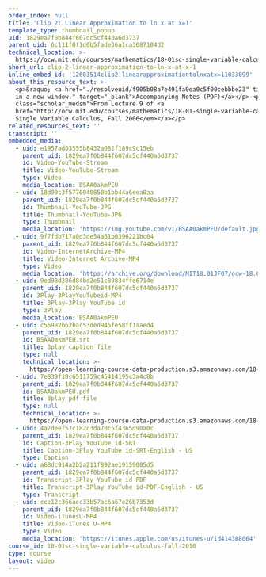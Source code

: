 ```yaml
---
order_index: null
title: 'Clip 2: Linear Approximation to ln x at x=1'
template_type: thumbnail_popup
uid: 1829ea7f0b844f607dc5cf440a6d3737
parent_uid: 6c111f0f1d0b5fade36a1ca3687104d2
technical_location: >-
  https://ocw.mit.edu/courses/mathematics/18-01sc-single-variable-calculus-fall-2010/unit-2-applications-of-differentiation/part-a-approximation-and-curve-sketching/session-23-linear-approximation/clip-2-linear-approximation-to-ln-x-at-x-1
short_url: clip-2-linear-approximation-to-ln-x-at-x-1
inline_embed_id: '12603514clip2:linearapproximationtolnxatx=11033099'
about_this_resource_text: >-
  <p>&raquo; <a href="./resolveuid/f905b08a7e491fa0ea0c5f00cebbbe23" title="Open
  in a new window." target="_blank">Accompanying Notes (PDF)</a></p> <p
  class="scholar_medsm">From Lecture 9 of <a
  href="http://ocw.mit.edu/courses/mathematics/18-01-single-variable-calculus-fall-2006/video-lectures/"><em>18.01
  Single Variable Calculus, Fall 2006</em></a></p>
related_resources_text: ''
transcript: ''
embedded_media:
  - uid: e1957ad03555b8432a082f189c9c15eb
    parent_uid: 1829ea7f0b844f607dc5cf440a6d3737
    id: Video-YouTube-Stream
    title: Video-YouTube-Stream
    type: Video
    media_location: BSAA0akmPEU
  - uid: 18d99c3f5770040850b1bb44a6eea0aa
    parent_uid: 1829ea7f0b844f607dc5cf440a6d3737
    id: Thumbnail-YouTube-JPG
    title: Thumbnail-YouTube-JPG
    type: Thumbnail
    media_location: 'https://img.youtube.com/vi/BSAA0akmPEU/default.jpg'
  - uid: 9f7fdb717a0d3de54a61b0396221bc04
    parent_uid: 1829ea7f0b844f607dc5cf440a6d3737
    id: Video-InternetArchive-MP4
    title: Video-Internet Archive-MP4
    type: Video
    media_location: 'https://archive.org/download/MIT18.01JF07/ocw-18.01-f07-lec09_300k.mp4'
  - uid: 9ed98d286d84bd2e51c89834ffe6714e
    parent_uid: 1829ea7f0b844f607dc5cf440a6d3737
    id: 3Play-3PlayYouTubeid-MP4
    title: 3Play-3Play YouTube id
    type: 3Play
    media_location: BSAA0akmPEU
  - uid: c56982b62bac53ded945fe58ff1aaed4
    parent_uid: 1829ea7f0b844f607dc5cf440a6d3737
    id: BSAA0akmPEU.srt
    title: 3play caption file
    type: null
    technical_location: >-
      https://open-learning-course-data-production.s3.amazonaws.com/18-01sc-single-variable-calculus-fall-2010/f25c90ec2ea21d9254fbff28dd6710b8_BSAA0akmPEU.srt
  - uid: 7e839f18c6511759c45414195c3a4c8b
    parent_uid: 1829ea7f0b844f607dc5cf440a6d3737
    id: BSAA0akmPEU.pdf
    title: 3play pdf file
    type: null
    technical_location: >-
      https://open-learning-course-data-production.s3.amazonaws.com/18-01sc-single-variable-calculus-fall-2010/307bdb599cbf1a8a3395c0d2a02ef337_BSAA0akmPEU.pdf
  - uid: 4a7deef57c182c3da70c5f4365d90a0c
    parent_uid: 1829ea7f0b844f607dc5cf440a6d3737
    id: Caption-3Play YouTube id-SRT
    title: Caption-3Play YouTube id-SRT-English - US
    type: Caption
  - uid: a68dc914a2b2a211f892ae19159085d5
    parent_uid: 1829ea7f0b844f607dc5cf440a6d3737
    id: Transcript-3Play YouTube id-PDF
    title: Transcript-3Play YouTube id-PDF-English - US
    type: Transcript
  - uid: cce12c366aec33b57ac6a67e26b7353d
    parent_uid: 1829ea7f0b844f607dc5cf440a6d3737
    id: Video-iTunesU-MP4
    title: Video-iTunes U-MP4
    type: Video
    media_location: 'https://itunes.apple.com/us/itunes-u/id414308064'
course_id: 18-01sc-single-variable-calculus-fall-2010
type: course
layout: video
---
```

